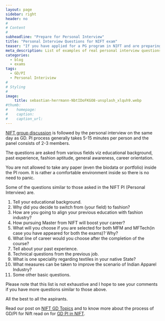 ```yaml
---
layout: page
sidebar: right
header: no
#
# Content
#
subheadline: "Prepare for Personal Interview"
title: "Personal Interview Questions for NIFT exam"
teaser: "If you have applied for a PG program in NIFT and are preparing for GD/PI of NIFT then these example PI questions might help in preparing for the NIFT exam"
meta_description: List of examples of real personal interview questions for NIFT
categories:
  - blog
  - exams
tags:
  - GD/PI
  - Personal Interiview
#
# Styling
#
image:
    title: sebastian-herrmann-NbtIDoFKGO8-unsplash_xlquh9.webp
#thumb:
#    homepage:
#    caption:
#    caption_url:
---
```


[NIFT group discussion](/resources/gd-topics/gd-topics-for-nift-entrance-exams)
is followed by the personal interview on the same day as GD. PI process
generally takes 5-15 minutes per person and the panel consists of 2-3 members. 

The questions are asked from various fields viz educational
background, past experience, fashion aptitude, general awareness, career
orientation. 

You are not allowed to take any paper (even the biodata or
portfolio) inside the PI room. It is rather a comfortable environment inside so
there is no need to panic.

Some of the questions similar to those asked in the NIFT PI (Personal
Interview) are.

1) Tell your educational background.  
2) Why did you decide to switch from (your field) to fashion?  
3) How are you going to align your previous education with fashion industry?  
4) How pursuing Master from NIFT will boost your career?  
5) What will you choose if you are selected for both MFM and MFTech(in case you have appeared for both the exams)? Why?  
6) What line of career would you choose after the completion of the course?  
7) Tell about your past experience.  
8) Technical questions from the previous job. 
9) What is one speciality regarding textiles in your native State?  
10) What measures can be taken to improve the scenario of Indian Apparel Industry?  
11) Some other basic questions.

Please note that this list is not exhaustive and I hope to see your comments if
you have more questions similar to those above.  

All the best to all the aspirants. 


Read our post on [NIFT GD Topics](/resources/gd-topics/gd-topics-for-nift-entrance-exams) and to
know more about the process of GD/PI for Nift read on for [GD PI in
NIFT](/resources/gd-topics/gd-pi-in-nift). 

